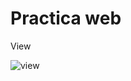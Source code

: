 # Practica web

View

![view](https://raw.githubusercontent.com/jalmx89/Templates-dummies/master/the_future_web/view_future_web.png)